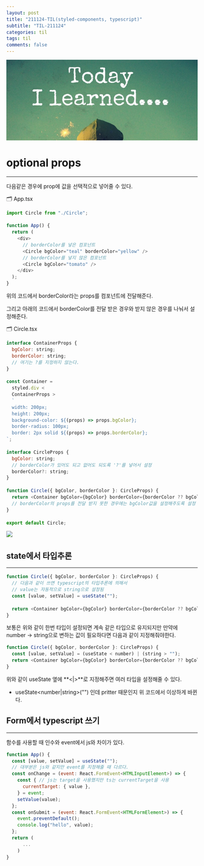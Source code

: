 ```yaml
---
layout: post
title: "211124-TIL(styled-components, typescript)"
subtitle: "TIL-211124"
categories: til
tags: til
comments: false
---
```


![1-1](/assets/img/TIL.jpeg)

# optional props

---

다음같은 경우에 prop에 값을 선택적으로 넣어줄 수 있다.

🗂 App.tsx

```js
import Circle from "./Circle";

function App() {
  return (
    <div>
      // borderColor를 넣은 컴포넌트
      <Circle bgColor="teal" borderColor="yellow" />
      // borderColor를 넣지 않은 컴포넌트
      <Circle bgColor="tomato" />
    </div>
  );
}
```

위의 코드에서 borderColor라는 props를 컴포넌트에 전달해준다.

그리고 아래의 코드에서 borderColor를 전달 받은 경우와 받지 않은 경우를 나눠서 설정해준다.

🗂 Circle.tsx

```js
interface ContainerProps {
  bgColor: string;
  borderColor: string;
  // 여기는 ?를 지정하지 않는다.
}

const Container =
  styled.div <
  ContainerProps >
  `
  width: 200px;
  height: 200px;
  background-color: ${(props) => props.bgColor};
  border-radius: 100px;
  border: 2px solid ${(props) => props.borderColor};
`;

interface CircleProps {
  bgColor: string;
  // borderColor가 있어도 되고 없어도 되도록 '?'를 넣어서 설정
  borderColor?: string;
}

function Circle({ bgColor, borderColor }: CircleProps) {
  return <Container bgColor={bgColor} borderColor={borderColor ?? bgColor} />;
  // borderColor의 props를 전달 받지 못한 경우에는 bgColor값을 설정해주도록 설정
}

export default Circle;
```

<div>
    <img src="https://i.imgur.com/OSYIbOZ.png" height="300px">
</div>

## state에서 타입추론

---

```js
function Circle({ bgColor, borderColor }: CircleProps) {
  // 다음과 같이 쓰면 typescript의 타입추론에 의해서
  // value는 자동적으로 string으로 설정됨
  const [value, setValue] = useState("");

  return <Container bgColor={bgColor} borderColor={borderColor ?? bgColor} />;
}
```

보통은 위와 같이 한번 타입이 설정되면 계속 같은 타입으로 유지되지만 만약에  
number -> string으로 변하는 값이 필요하다면 다음과 같이 지정해줘야한다.

```js
function Circle({ bgColor, borderColor }: CircleProps) {
  const [value, setValue] = (useState < number) | (string > "");
  return <Container bgColor={bgColor} borderColor={borderColor ?? bgColor} />;
}
```

위와 같이 useState 옆에 **<|>**로 지정해주면 여러 타입을 설정해줄 수 있다.

- useState<number|string>("") 인데 pritter 때문인지 위 코드에서 이상하게 바뀐다.

## Form에서 typescript 쓰기

---

함수를 사용할 때 인수와 event에서 js와 차이가 있다.

```js
function App() {
  const [value, setValue] = useState("");
  // 대부분은 js와 같지만 event를 지정해줄 때 다르다.
  const onChange = (event: React.FormEvent<HTMLInputElement>) => {
    const { // js는 target을 사용했지만 ts는 currentTarget을 사용
      currentTarget: { value },
    } = event;
    setValue(value);
  };
  const onSubmit = (event: React.FormEvent<HTMLFormElement>) => {
    event.preventDefault();
    console.log("hello", value);
  };
  return (
      ...
    )
}
```
